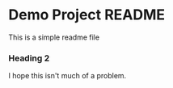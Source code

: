 # Demo Project README

This is a simple readme file

### Heading 2

I hope this isn't much of a problem.
